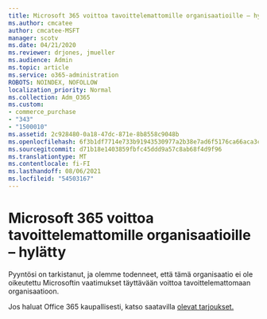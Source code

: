 ```yaml
---
title: Microsoft 365 voittoa tavoittelemattomille organisaatioille – hylätty
ms.author: cmcatee
author: cmcatee-MSFT
manager: scotv
ms.date: 04/21/2020
ms.reviewer: drjones, jmueller
ms.audience: Admin
ms.topic: article
ms.service: o365-administration
ROBOTS: NOINDEX, NOFOLLOW
localization_priority: Normal
ms.collection: Adm_O365
ms.custom:
- commerce_purchase
- "343"
- "1500010"
ms.assetid: 2c928480-0a18-47dc-871e-8b8558c9048b
ms.openlocfilehash: 6f3b1df7714e733b91943530977a2b38e7ad6f5176ca66aca3c4b950c67236f0
ms.sourcegitcommit: d71b18e1403859fbfc45ddd9a57c8ab68f4d9f96
ms.translationtype: MT
ms.contentlocale: fi-FI
ms.lasthandoff: 08/06/2021
ms.locfileid: "54503167"
---
```

# <a name="microsoft-365-for-nonprofits---declined"></a>Microsoft 365 voittoa tavoittelemattomille organisaatioille – hylätty

Pyyntösi on tarkistanut, ja olemme todenneet, että tämä organisaatio ei ole oikeutettu Microsoftin vaatimukset täyttävään voittoa tavoittelemattomaan organisaatioon.
  
Jos haluat Office 365 kaupallisesti, katso saatavilla [olevat tarjoukset.](https://portal.office.com/AdminPortal/Home)
